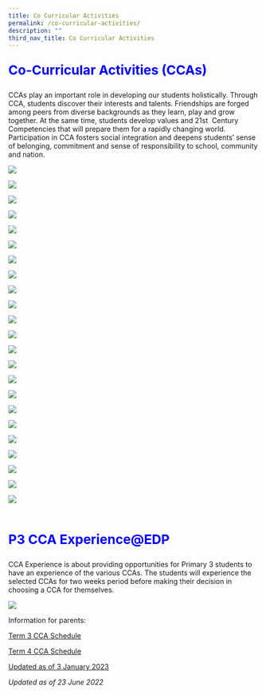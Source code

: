 ```yaml
---
title: Co Curricular Activities
permalink: /co-curricular-activities/
description: ""
third_nav_title: Co Curricular Activities
---
```

<p style=";font-size: 26px; color: blue; font-weight: bold;">Co-Curricular Activities (CCAs)</p>
CCAs play an important role in developing our students holistically. Through CCA, students discover their interests and talents. Friendships are forged among peers from diverse backgrounds as they learn, play and grow together. At the same time, students develop values and 21st&nbsp; Century Competencies that will prepare them for a rapidly changing world. Participation in CCA fosters social integration and deepens students’ sense of belonging, commitment and sense of responsibility to school, community and nation.

![](/images/VISUAL-PERFORMING-ARTS.png)

![](/images/CL-DANCE-1-1.png)

![](/images/choir1.png)

![](/images/DRAMA.png)

![](/images/GUITAR.png)

![](/images/guzheng1.png)

![](/images/ML-DANCE.png)

![](/images/wushu1.png)

![](/images/CLUBS-SOCIETIES.png)

![](/images/art%20club_new.png)

![](/images/ICT.png)

![](/images/STEM.png)

![](/images/UNIFORMED-GROOUPS.png)

![](/images/brownies1.png)

![](/images/scouts1.png)

![](/images/PHYSICAL-SPORTS.png)

![](/images/badmin.png)

![](/images/BASKETBALL.png)

![](/images/FLOORBALL.png)

![](/images/RUGBY-1.png)

![](/images/SAILING.png)

![](/images/TABLE-TENNIS.png)

![](/images/volley1.png)


<br>
<p style=";font-size: 26px; color: blue; font-weight: bold;">P3 CCA Experience@EDP</p>
CCA Experience is about providing opportunities for Primary 3 students to have an experience of the various CCAs. The students will experience the selected CCAs for two weeks period before making their decision in choosing a CCA for themselves.

![](/images/cca_links%20(1).jpg)

Information for parents:

[Term 3 CCA Schedule](/files/cca_term3_2023.pdf) 

[Term 4 CCA Schedule](/files/cca_status_poster_2023_term_4_a3_(updated))


[  Updated as of 3 January 2023 ](/files/CCA-Teachers-2023-for-school-website.pdf)


_Updated as of 23 June 2022_